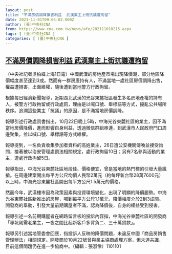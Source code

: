 ```yaml
---
layout: post
title: "不滿房價調降損害利益  武漢業主上街抗議遭拘留"
date: 2021-11-01T09:04:02.000Z
author: (臺)中央社CNA
from: https://www.cna.com.tw/news/afe/202111010215.aspx
tags: [ (臺)中央社CNA ]
categories: [ (臺)中央社CNA ]
---
```

<!--1635757442000-->
[不滿房價調降損害利益  武漢業主上街抗議遭拘留](https://www.cna.com.tw/news/afe/202111010215.aspx)
------

<div>
<div></div><div><p>（中央社記者吳柏緯上海1日電）中國武漢的房地產市場出現降價潮，部分地區降價幅度甚至達到3成。然而有一群房產持有人，不滿當地一處社區房價調降出售，權益遭損害，出面維權，隨後遭到當地警方行政拘留。</p><p>根據每日經濟新聞報導，近期湖北武漢的光谷東麓社區發生多名房地產權的持有人，被警方行政拘留或行政處罰，理由是以喊口號、舉標語等方式，擾亂公共場所秩序。追溯這些業主「抗議」的原因，是不滿當地房價調降。</p><p>報導引述行政處罰書指出，10月22日晚上5時，中海光谷東麓社區的業主，因不滿當地房價降價，進而影響自身利益，透過微信群組串連，到武漢市人民政府門口周邊聚集，並以喊口號、舉標語等方式維權。</p><p>報導提到，一名負責收集參加者資料的高姓業主，26日遭公安機關傳喚並接受詢問，接著被以治安管理處罰法相關規定，處行政拘留10日；另有7名參與活動的業主，遭處行政拘留5日。</p><p>報導指出，中海光谷東麓社區地段佳、價格便宜，曾是當地的熱門標的引發大量瘋搶。在周邊建案開出每平方公尺均價人民幣2萬元（約每坪新台幣28萬7600元）以上時，中海光谷東麓社區開出每平方公尺1.5萬元的價格。</p><p>然而今年，武漢樓市因為政策因素與投資環境變化，出現了明顯的降價趨勢。中海光谷東麓社區新推出的房屋，喊到每平方公尺1.1萬元，降價幅度介於2到3成間。開發商的舉動，引發大量前期購屋者不滿，認為降價後，自身的權益受到侵害。</p><p>報導引述一名前期購屋者在網路留言板的投訴內容指，中海光谷東麓社區的開發商「專坑剛需老業主，一夜之間比起新客戶多背負二、三十萬貸款」。</p><p>報導另引述當地管委會回應，指投訴人反映的降價問題，未違反中國「商品房銷售管理辦法」相關規定。開發商於10月22號曾與業主協商處理方案，但未達共識，目前這個問題仍在進一步協商中。（編輯：張淑伶）1101101</p></div>
</div>
